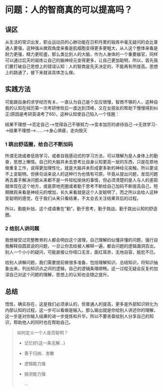 # 问题：人的智商真的可以提高吗？

## 误区

​		从生活的常识出发，职业运动员的心肺功能在日积月累的锻炼中毫无疑问的会比普通人要强，这种强从微观角度来看是肌细胞变得更多更粗大，从人这个整体来看是耐力更强，精力更旺盛，那么类比到人的大脑，作为人身体的一个重要器官，同样可以通过后天的锻炼让自己的脑神经元变得更多，让自己更加聪明，所以，首先我们要打破自己思想上的错误认知：人的智商是先天决定的，不能再有所提高。思想上的路通了，接下来就该具体怎么做。

## 实践方法

​		可能跟自身的求学经历有关，一直认为自己是个反应很慢，智商不够的人，这种自我的认知在经历第一次考研惨败后一度达到顶峰，又在女朋友的帮助下慢慢得到纠正(原因是考研英语考了65)，这种认知使自己陷入一个怪圈：

结果不理想-->否定自己-->觉得自己不够努力-->变本加厉的虐待自己-->无效学习-->结果不理想-->......-->身心俱疲，走向毁灭

### 1 跳出舒适圈，给自己不断加码

​		所谓无效或者低效学习，或者自我感动式的学习方法，可以理解为是人身体上的勤奋，思想上懒惰。自己的大脑并未去思考比自身认知更高一层的东西，只是在原地做重复工作，说得更加理性化，就是大脑并未形成更多新的神经元突触，所以更谈不上变聪明。但换句话来说人的这种行为也情有可原，毕竟从提出问题，发现问题再去着手解决问题从来都不是一件轻松愉快的事情，但必须清楚的是人与人的差距就体现在这个地方，或是原地兜圈或者勤于思考不断给自己加码不断提高自己，短期微观来看是神经元的增加，长久来看就是这个人变聪明了，而之所以会给人这种变聪明的感觉，在于我们从来只看结果，不太会去关注结果背后的过程。

​		所以，勤能补拙，这个成语重在“勤”，勤于思考，勤于挑战，勤于跳出认知的舒适圈。

### 2 给别人讲问题

​		我想接受过完整教育的人都会明白这个道理，自己理解的似懂非懂的问题，强行自我解释自圆其说的问题，一旦让你去给被人解释一遍，都会问题的逻辑漏洞百出，别人一个小小的疑问，可能直接让你哑口无言，面红耳赤，无地自容，尴尬不已。

​		给别人讲解问题，我们需要提前做很多准备，包括理解知识、总结知识，将知识抽象出来，列出知识点之间的逻辑，自己的逻辑条理顺畅。这一过程无疑会反复的加深自己对这个问题的理解，思想上的认知也会随之提升。

## 总结

​		悟性，确实存在，这是我们必须承认的，但普通人的提高，更多是外部知识转化为内部认知的过程，这一步可以看做是输入。那么输出就是你给别人讲述你的理解，这一步是对你输入结果的进一步提炼和升华，所以不要吝啬给别人分享自己的知识，帮助他人的同时也在帮助自己。



> 如何定义一个人是否聪明？
>
> - 记忆好(这一条无解...)
>
> - 善于归纳、发散
>
> - 逻辑能力强
>
> - 揣测能力强
>
>   ...